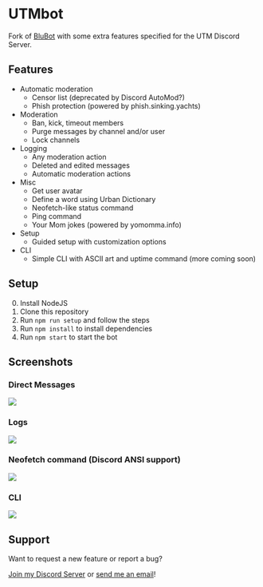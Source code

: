 # UTMbot

Fork of [BluBot](https://github.com/BluDood/BluBot) with some extra features specified for the UTM Discord Server.

## Features

- Automatic moderation
  - Censor list (deprecated by Discord AutoMod?)
  - Phish protection (powered by phish.sinking.yachts)
- Moderation
  - Ban, kick, timeout members
  - Purge messages by channel and/or user
  - Lock channels
- Logging
  - Any moderation action
  - Deleted and edited messages
  - Automatic moderation actions
- Misc
  - Get user avatar
  - Define a word using Urban Dictionary
  - Neofetch-like status command
  - Ping command
  - Your Mom jokes (powered by yomomma.info)
- Setup
  - Guided setup with customization options
- CLI
  - Simple CLI with ASCII art and uptime command (more coming soon)

## Setup

0. Install NodeJS
1. Clone this repository
2. Run `npm run setup` and follow the steps
3. Run `npm install` to install dependencies
4. Run `npm start` to start the bot

## Screenshots

### Direct Messages

![](assets/dms.png)

### Logs

![](assets/logs.png)

### Neofetch command (Discord ANSI support)

![](assets/neofetch.png)

### CLI

![](assets/cli.png)

## Support

Want to request a new feature or report a bug?

[Join my Discord Server](https://blnk.ga/dc)
or
[send me an email](mailto:bludood@bludood.com)!
